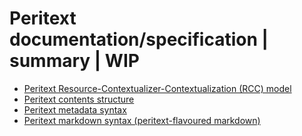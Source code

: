 Peritext documentation/specification | summary | WIP
=================

* [Peritext Resource-Contextualizer-Contextualization (RCC) model](https://github.com/robindemourat/peritext/tree/master/specification/sections/rcc-model.md)
* [Peritext contents structure](https://github.com/robindemourat/peritext/blob/master/specification/sections/contents-structure.md)
* [Peritext metadata syntax](https://github.com/robindemourat/peritext/tree/master/specification/sections/metadata-syntax.md)
* [Peritext markdown syntax (peritext-flavoured markdown)](https://github.com/robindemourat/peritext/tree/master/specification/sections/markdown-syntax.md)
